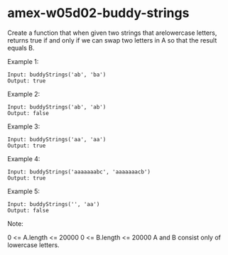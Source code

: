 # amex-w05d02-buddy-strings


Create a function that when given two strings that arelowercase letters, returns true if and only if we can swap two letters in A so that the result equals B.

 

Example 1:
```
Input: buddyStrings('ab', 'ba')
Output: true
```


Example 2:
```
Input: buddyStrings('ab', 'ab')
Output: false
```

Example 3:
```
Input: buddyStrings('aa', 'aa')
Output: true
```

Example 4:
```
Input: buddyStrings('aaaaaaabc', 'aaaaaaacb')
Output: true
```

Example 5:
```
Input: buddyStrings('', 'aa')
Output: false
```

Note:

0 <= A.length <= 20000
0 <= B.length <= 20000
A and B consist only of lowercase letters.
